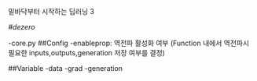 밑바닥부터 시작하는 딥러닝 3

*#dezero*


-core.py
##Config
-enableprop: 역전파 활성화 여부 
(Function 내에서 역전파시 필요한 inputs,outputs,generation 저장 여부를 결정)

##Variable
-data
-grad
-generation


